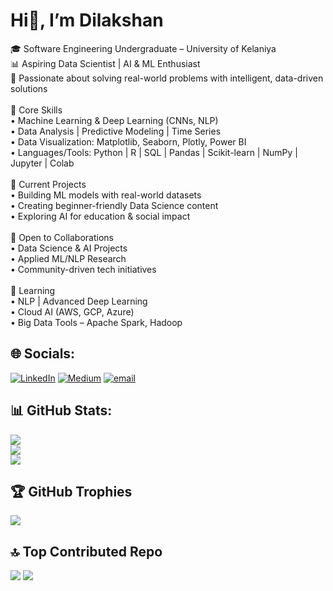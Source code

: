 # Hi👋, I’m Dilakshan
🎓 Software Engineering Undergraduate – University of Kelaniya <br>📊 Aspiring Data Scientist | AI & ML Enthusiast <br>🧠 Passionate about solving real-world problems with intelligent, data-driven solutions <br><br>🔬 Core Skills <br>• Machine Learning & Deep Learning (CNNs, NLP) <br>• Data Analysis | Predictive Modeling | Time Series <br>• Data Visualization: Matplotlib, Seaborn, Plotly, Power BI <br>• Languages/Tools: Python | R | SQL | Pandas | Scikit-learn | NumPy | Jupyter | Colab <br><br>💼 Current Projects <br>• Building ML models with real-world datasets <br>• Creating beginner-friendly Data Science content <br>• Exploring AI for education & social impact <br><br>🤝 Open to Collaborations <br>• Data Science & AI Projects <br>• Applied ML/NLP Research <br>• Community-driven tech initiatives <br><br>🌱 Learning <br>• NLP | Advanced Deep Learning <br>• Cloud AI (AWS, GCP, Azure) <br>• Big Data Tools – Apache Spark, Hadoop

## 🌐 Socials:
[![LinkedIn](https://img.shields.io/badge/LinkedIn-%230077B5.svg?logo=linkedin&logoColor=white)](https://linkedin.com/in/https://www.linkedin.com/in/sivanathandilakshan) [![Medium](https://img.shields.io/badge/Medium-12100E?logo=medium&logoColor=white)](https://medium.com/@https://medium.com/@sivanathandilakshan) [![email](https://img.shields.io/badge/Email-D14836?logo=gmail&logoColor=white)](mailto:dilakshan.info@gmail.com) 

## 📊 GitHub Stats:
![](https://github-readme-stats.vercel.app/api?username=SGDilakshan&theme=holi&hide_border=false&include_all_commits=true&count_private=true)<br/>
![](https://nirzak-streak-stats.vercel.app/?user=SGDilakshan&theme=holi&hide_border=false)<br/>
![](https://github-readme-stats.vercel.app/api/top-langs/?username=SGDilakshan&theme=holi&hide_border=false&include_all_commits=true&count_private=true&layout=compact)

## 🏆 GitHub Trophies
![](https://github-profile-trophy.vercel.app/?username=SGDilakshan&theme=holi&no-frame=false&no-bg=false&margin-w=4)

## 🔝 Top Contributed Repo
![](https://github-contributor-stats.vercel.app/api?username=SGDilakshan&limit=5&theme=holi&combine_all_yearly_contributions=true)
[![](https://visitcount.itsvg.in/api?id=SGDilakshan&icon=4&color=1)](https://visitcount.itsvg.in)
